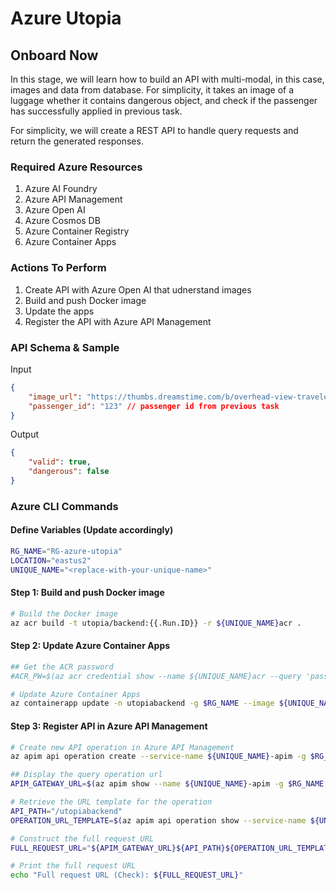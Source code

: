 # Azure Utopia 
## Onboard Now

In this stage, we will learn how to build an API with multi-modal, in this case, images and data from database. For simplicity, it takes an image of a luggage whether it contains dangerous object, and check if the passenger has successfully applied in previous task.

For simplicity, we will create a REST API to handle query requests and return the generated responses.

### Required Azure Resources
1. Azure AI Foundry
2. Azure API Management
3. Azure Open AI
4. Azure Cosmos DB
5. Azure Container Registry
6. Azure Container Apps

### Actions To Perform
1. Create API with Azure Open AI that udnerstand images
2. Build and push Docker image
3. Update the apps
4. Register the API with Azure API Management

### API Schema & Sample
Input
```json
{
    "image_url": "https://thumbs.dreamstime.com/b/overhead-view-traveler-s-accessories-organized-open-luggage-wooden-floor-94372663.jpg",
    "passenger_id": "123" // passenger id from previous task
}
```
Output
```json
{
    "valid": true,
    "dangerous": false
}
```

### Azure CLI Commands
#### Define Variables (Update accordingly)
```bash
RG_NAME="RG-azure-utopia"
LOCATION="eastus2"
UNIQUE_NAME="<replace-with-your-unique-name>"
```

#### Step 1: Build and push Docker image
```bash
# Build the Docker image
az acr build -t utopia/backend:{{.Run.ID}} -r ${UNIQUE_NAME}acr .
```

#### Step 2: Update Azure Container Apps
```bash
## Get the ACR password
#ACR_PW=$(az acr credential show --name ${UNIQUE_NAME}acr --query 'passwords[0].value' --output tsv)

# Update Azure Container Apps
az containerapp update -n utopiabackend -g $RG_NAME --image ${UNIQUE_NAME}acr.azurecr.io/utopia/backend:ca4
```

#### Step 3: Register API in Azure API Management
```bash
# Create new API operation in Azure API Management
az apim api operation create --service-name ${UNIQUE_NAME}-apim -g $RG_NAME --api-id utopiabackend --operation-id check --display-name check --method POST --url-template "/check"

## Display the query operation url
APIM_GATEWAY_URL=$(az apim show --name ${UNIQUE_NAME}-apim -g $RG_NAME --query gatewayUrl --output tsv)

# Retrieve the URL template for the operation
API_PATH="/utopiabackend"
OPERATION_URL_TEMPLATE=$(az apim api operation show --service-name ${UNIQUE_NAME}-apim -g $RG_NAME --api-id utopiabackend --operation-id check --query urlTemplate --output tsv)

# Construct the full request URL
FULL_REQUEST_URL="${APIM_GATEWAY_URL}${API_PATH}${OPERATION_URL_TEMPLATE}"

# Print the full request URL
echo "Full request URL (Check): ${FULL_REQUEST_URL}"
```